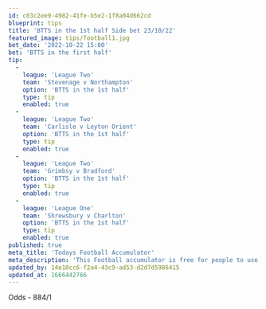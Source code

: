 ```yaml
---
id: c03c2ee9-4982-41fe-b5e2-1f8a04d662cd
blueprint: tips
title: 'BTTS in the 1st half Side bet 23/10/22'
featured_image: tips/football1.jpg
bet_date: '2022-10-22 15:00'
bet: 'BTTS in the first half'
tip:
  -
    league: 'League Two'
    team: 'Stevenage v Northampton'
    option: 'BTTS in the 1st half'
    type: tip
    enabled: true
  -
    league: 'League Two'
    team: 'Carlisle v Leyton Orient'
    option: 'BTTS in the 1st half'
    type: tip
    enabled: true
  -
    league: 'League Two'
    team: 'Grimbsy v Bradford'
    option: 'BTTS in the 1st half'
    type: tip
    enabled: true
  -
    league: 'League One'
    team: 'Shrewsbury v Charlton'
    option: 'BTTS in the 1st half'
    type: tip
    enabled: true
published: true
meta_title: 'Todays Football Accumulator'
meta_description: 'This Football accumulator is free for people to use who are looking for Football tips. UK football tips daily. Lets beat the bookies. Winning Bets'
updated_by: 14e10cc6-f2a4-43c9-ad53-d2d7d5986415
updated_at: 1666442766
---
```

Odds - 884/1